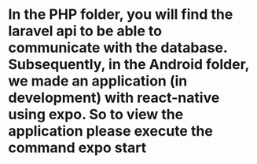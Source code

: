 # In the PHP folder, you will find the laravel api to be able to communicate with the database. Subsequently, in the Android folder, we made an application (in development) with react-native using expo. So to view the application please execute the command expo start
